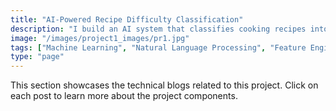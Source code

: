 ```yaml
---
title: "AI-Powered Recipe Difficulty Classification"
description: "I build an AI system that classifies cooking recipes into four categories using Natural Language Processing and Machine Learning. The model analyses ingredients, steps, and techniques to help users make informed culinary choices. This project showcases advanced AI applications in food tech, enabling intuitive, user-centered cooking experiences."
image: "/images/project1_images/pr1.jpg"
tags: ["Machine Learning", "Natural Language Processing", "Feature Engineering", "Recipe Classification", "Random Forest", "AI in Cooking", "LIME Interpretability", "Text Processing", "Python for Machine Learning"]
type: "page"
---
```


This section showcases the technical blogs related to this project. Click on each post to learn more about the project components.